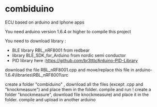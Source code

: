 # combiduino
ECU based on arduino and Iphone apps

You need arduino version 1.6.4 or higher to compile this project

You need to download library :
- BLE library RBL_nRF8001 from redbear 
- library BLE_SDK_for_Arduino from nordic semi conductor
- PID library  here :https://github.com/br3ttb/Arduino-PID-Library

download the file RBL_nRF8001.cpp and move/replace this file in arduino-1.6.4\libraries\RBL_nRF8001\src

create a folder "combiduino" , download all the files (except .cpp and "knockmeasure") and place them in the folder. compile and run !
create a folder "knockmeasure", download file knockmeasure) and place it in the folder. compile and upload in another arduino


